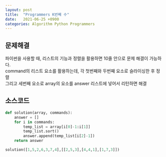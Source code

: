 ```yaml
---
layout: post
title:  "Programmers K번째 수"
date:   2021-06-25 +0900
categories: Algorithm Python Programmers
---
```

## 문제해결
파이썬을 사용할 때, 리스트의 기능과 정렬을 활용하면 10줄 안으로 문제 해결이 가능하다.  
command의 리스트 요소를 활용하는데, 각 첫번째와 두번째 요소로 슬라이싱한 후 정렬  
그리고 세번째 요소로 array의 요소를 answer 리스트에 넣어서 리턴하면 해결

## 소스코드
```python
def solution(array, commands):
    answer = []
    for i in commands:
        temp_list = array[i[0]-1:i[1]]
        temp_list.sort()
        answer.append(temp_list[i[2]-1])
    return answer

solution([1,5,2,6,3,7,4],[[2,5,3],[4,4,1],[1,7,3]])
```